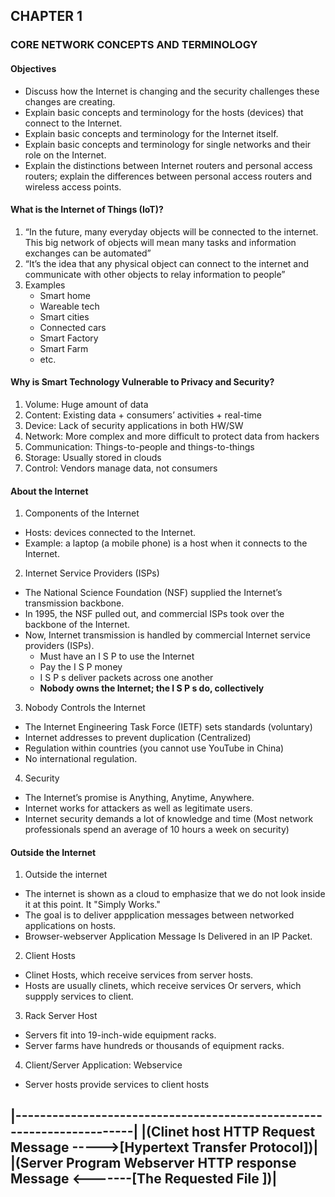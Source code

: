 ## CHAPTER 1
### CORE NETWORK CONCEPTS AND TERMINOLOGY


#### Objectives
- Discuss how the Internet is changing and the security challenges these changes are creating.
- Explain basic concepts and terminology for the hosts (devices) that connect to the Internet.
- Explain basic concepts and terminology for the Internet itself.
- Explain basic concepts and terminology for single networks and their role on the Internet.
- Explain the distinctions between Internet routers and personal access routers; explain the differences between personal access routers and wireless access points.

#### What is the Internet of Things (IoT)?
1. “In the future, many everyday objects will be connected to the internet. This big network of objects will mean many tasks and information exchanges can be automated”
1. “It’s the idea that any physical object can connect to the internet and communicate with other objects to relay information to people”
1. Examples
	- Smart home
	- Wareable tech
	- Smart cities
	- Connected cars
	- Smart Factory
	- Smart Farm
	- etc.

#### Why is Smart Technology Vulnerable to Privacy and Security?
1. Volume: Huge amount of data
2. Content: Existing data + consumers’ activities + real-time
3. Device: Lack of security applications in both HW/SW
4. Network: More complex and more difficult to protect data from hackers
5. Communication: Things-to-people and things-to-things
6. Storage: Usually stored in clouds
7. Control: Vendors manage data, not consumers

#### About the Internet

1. Components of the Internet
- Hosts: devices connected to the Internet.
- Example: a laptop (a mobile phone) is a host when it connects to the Internet.

2. Internet Service Providers (ISPs)
- The National Science Foundation (NSF) supplied the Internet’s transmission backbone.
- In 1995, the NSF pulled out, and commercial ISPs took over the backbone of the Internet.
- Now, Internet transmission is handled by commercial Internet service providers (ISPs).
	- Must have an I S P to use the Internet
	- Pay the I S P money
	- I S P s deliver packets across one another
	- **Nobody owns the Internet; the I S P s do, collectively**

3. Nobody Controls the Internet
- The Internet Engineering Task Force (IETF) sets standards (voluntary)
- Internet addresses to prevent duplication (Centralized)
- Regulation within countries (you cannot use YouTube in China)
- No international regulation.


4. Security
- The Internet’s promise is Anything, Anytime, Anywhere.
- Internet works for attackers as well as legitimate users.
- Internet security demands a lot of knowledge and time (Most network professionals spend an average of 10 hours a week on security)

#### Outside the Internet

1. Outside the internet
- The internet is shown as a cloud to emphasize that we do not look inside it at this point. It "Simply Works."
- The goal is to deliver appplication messages between networked applications on hosts.
- Browser-webserver Application Message Is Delivered in an IP Packet.

2. Client Hosts
- Clinet Hosts, which receive services from server hosts.
- Hosts are usually clinets, which receive services Or servers, which suppply services to client.

3. Rack Server Host
- Servers fit into 19-inch-wide equipment racks.
- Server farms have hundreds or thousands of equipment racks.

4. Client/Server Application: Webservice
- Server hosts provide services to client hosts

|----------------------------------------------------------------------|
|(Clinet host HTTP Request Message ----->[Hypertext Transfer Protocol])|
|(Server Program **Webserver** HTTP response Message <-------[The Requested File ])|
------------------------------------------------------------------------------------


